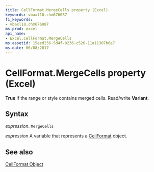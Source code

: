 ```yaml
---
title: CellFormat.MergeCells property (Excel)
keywords: vbaxl10.chm676087
f1_keywords:
- vbaxl10.chm676087
ms.prod: excel
api_name:
- Excel.CellFormat.MergeCells
ms.assetid: 15eed256-5d4f-0236-c526-11a11307b6e7
ms.date: 06/08/2017
---
```



# CellFormat.MergeCells property (Excel)

 **True** if the range or style contains merged cells. Read/write **Variant**.


## Syntax

 _expression_. `MergeCells`

 _expression_ A variable that represents a [CellFormat](Excel.CellFormat.md) object.


## See also


[CellFormat Object](Excel.CellFormat.md)

